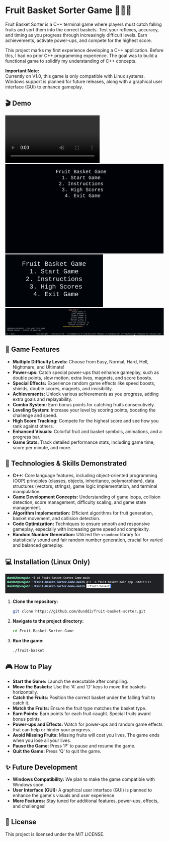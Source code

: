 # Fruit Basket Sorter Game 🍎🍌🍇

Fruit Basket Sorter is a C++ terminal game where players must catch falling fruits and sort them into the correct baskets. Test your reflexes, accuracy, and timing as you progress through increasingly difficult levels. Earn achievements, activate power-ups, and compete for the highest score.

This project marks my first experience developing a C++ application. Before this, I had no prior C++ programming experience. The goal was to build a functional game to solidify my understanding of C++ concepts.

**Important Note:**  
Currently on V1.0, this game is only compatible with Linux systems. Windows support is planned for future releases, along with a graphical user interface (GUI) to enhance gameplay.

## 🎬 Demo
![gameplay v1.0](https://github.com/dundd2/Fruit-Basket-Sorter-Game/blob/main/Screenshot/gameplay%20v1.0.webm)
![menu](https://github.com/dundd2/Fruit-Basket-Sorter-Game/blob/main/Screenshot/menu.gif)  
![intro](https://github.com/dundd2/Fruit-Basket-Sorter-Game/blob/main/Screenshot/intro.png)  
![endgame](https://github.com/dundd2/Fruit-Basket-Sorter-Game/blob/main/Screenshot/endgame.png)

## 🎯 Game Features

- **Multiple Difficulty Levels:** Choose from Easy, Normal, Hard, Hell, Nightmare, and Ultimate!
- **Power-ups:** Catch special power-ups that enhance gameplay, such as double points, slow motion, extra lives, magnets, and score boosts.
- **Special Effects:** Experience random game effects like speed boosts, shields, double scores, magnets, and invisibility.
- **Achievements:** Unlock various achievements as you progress, adding extra goals and replayability.
- **Combo System:** Earn bonus points for catching fruits consecutively.
- **Leveling System:** Increase your level by scoring points, boosting the challenge and speed.
- **High Score Tracking:** Compete for the highest score and see how you rank against others.
- **Enhanced Visuals:** Colorful fruit and basket symbols, animations, and a progress bar.
- **Game Stats:** Track detailed performance stats, including game time, score per minute, and more.

## 🔧 Technologies & Skills Demonstrated
- **C++:** Core language features, including object-oriented programming (OOP) principles (classes, objects, inheritance, polymorphism), data structures (vectors, strings), game logic implementation, and terminal manipulation.
- **Game Development Concepts:** Understanding of game loops, collision detection, score management, difficulty scaling, and game state management.
- **Algorithm Implementation:** Efficient algorithms for fruit generation, basket movement, and collision detection.
- **Code Optimization:** Techniques to ensure smooth and responsive gameplay, especially with increasing game speed and complexity.
- **Random Number Generation:** Utilized the `<random>` library for statistically sound and fair random number generation, crucial for varied and balanced gameplay.

## 💻 Installation (Linux Only)
![how to run on Linux](https://github.com/dundd2/Fruit-Basket-Sorter-Game/blob/main/Screenshot/how%20to%20run%20on%20linux.png)

1. **Clone the repository:**
    ```bash
   git clone https://github.com/dundd2/fruit-basket-sorter.git
    ```

2. **Navigate to the project directory:**
    ```bash
    cd Fruit-Basket-Sorter-Game
     ```

3. **Run the game:**
    ```bash
    ./fruit-basket
    ``` 

## 🎮 How to Play

- **Start the Game:** Launch the executable after compiling.
- **Move the Baskets:** Use the 'A' and 'D' keys to move the baskets horizontally.
- **Catch the Fruits:** Position the correct basket under the falling fruit to catch it.
- **Match the Fruits:** Ensure the fruit type matches the basket type.
- **Earn Points:** Earn points for each fruit caught. Special fruits award bonus points.
- **Power-ups and Effects:** Watch for power-ups and random game effects that can help or hinder your progress.
- **Avoid Missing Fruits:** Missing fruits will cost you lives. The game ends when you lose all your lives.
- **Pause the Game:** Press 'P' to pause and resume the game.
- **Quit the Game:** Press 'Q' to quit the game.

## ✨ Future Development

- **Windows Compatibility:** We plan to make the game compatible with Windows soon.
- **User Interface (GUI):** A graphical user interface (GUI) is planned to enhance the game's visuals and user experience.
- **More Features:** Stay tuned for additional features, power-ups, effects, and challenges!

## 📜 License

This project is licensed under the MIT LICENSE.
